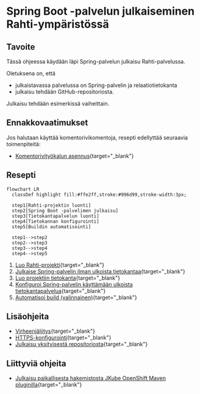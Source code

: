 # Spring Boot -palvelun julkaiseminen Rahti-ympäristössä

## Tavoite

Tässä ohjeessa käydään läpi Spring-palvelun julkaisu Rahti-palvelussa. 

Oletuksena on, että 

- julkaistavassa palvelussa on Spring-palvelin ja relaatiotietokanta
- julkaisu tehdään GitHub-repositoriosta. 

Julkaisu tehdään esimerkissä vaiheittain.

## Ennakkovaatimukset

Jos halutaan käyttää komentorivikomentoja, resepti edellyttää seuraavia toimenpiteitä:

- [Komentorivityökalun asennus](../rahti/komentorivityokalun_asennus.md){target="_blank"}

## Resepti

```mermaid
flowchart LR
  classDef highlight fill:#ffe2ff,stroke:#996d99,stroke-width:3px;

  step1[Rahti-projektin luonti]
  step2[Spring Boot -palvelimen julkaisu]
  step3[Tietokantapalvelun luonti]
  step4[Tietokannan konfigurointi]
  step5[Buildin automatisointi]

  step1-->step2
  step2-->step3
  step3-->step4
  step4-->step5
```

1. [Luo Rahti-projekti](../rahti/projektin_luonti.md){target="_blank"}
2. [Julkaise Spring-palvelin ilman ulkoista tietokantaa](../rahti/spring_ilman_tietokantaa.md){target="_blank"}
3. [Luo projektiin tietokanta](../rahti/tietokantapalvelun_luominen.md){target="_blank"}
4. [Konfiguroi Spring-palvelin käyttämään ulkoista tietokantapalvelua](../rahti/spring_tietokannan_konfigurointi.md){target="_blank"}
5. [Automatisoi build (valinnainen)](../rahti/buildin_automatisointi.md){target="_blank"}

## Lisäohjeita

- [Virheenjäljitys](../rahti/virheenjaljitys.md){target="_blank"}
- [HTTPS-konfigurointi](../rahti/https_konfigurointi.md){target="_blank"}
- [Julkaisu yksityisestä repositoriosta](../rahti/julkaisu_yksityisesta_repositoriosta.md){target="_blank"}

## Liittyviä ohjeita

- [Julkaisu paikallisesta hakemistosta JKube OpenShift Maven pluginilla](../rahti/spring_jkube_plugin.md){target="_blank"}